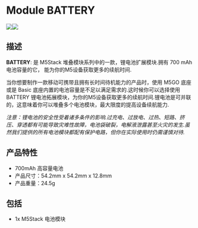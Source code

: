 # Module BATTERY

<div class="product_pic"><img src="assets/img/product_pics/module/battery/module_battery_01.webp"><img src="assets/img/product_pics/module/battery/module_battery_02.webp"></div>

<!-- :memo:**[描述](#描述)**&nbsp;&nbsp;&nbsp;&nbsp;&nbsp;&nbsp;:electric_plug:**[原理图](#原理图)**&nbsp;&nbsp;&nbsp;&nbsp;&nbsp;&nbsp;🛒**[购买链接](https://item.taobao.com/item.htm?spm=a1z10.5-c.w4002-1172588093.64.501375f4xEgd84&id=562045689464)** -->

## 描述

**BATTERY**: 是 M5Stack 堆叠模块系列中的一款，锂电池扩展模块.拥有 700 mAh 电池容量的它， 能为你的M5设备获取更多的续航时间.

当你想要制作一款移动可携带且拥有长时间待机能力的产品时，使用 M5GO 底座或是 Basic 底座内置的电池容量是不足以满足需求的.这时候你可以选择使用 BATTERY 锂电池拓展模块，为你的M5设备获取更多的续航时间.锂电池是可并联的，这意味着你可以堆叠多个电池模块，最大限度的提高设备续航能力.

*注意：锂电池的安全性受着诸多条件的影响.过充电、过放电、过热、短路、挤压、穿透都有可能导致灾难性故障，电池袋破裂，电解液泄露甚至火灾的发生.虽然我们提供的所有电池模块都配有保护电路，但你在实际使用时仍需谨慎对待.*

## 产品特性

- 700mAh 高容量电池
- 产品尺寸：54.2mm x 54.2mm x 12.8mm
- 产品重量：24.5g

## 包括

-  1x M5Stack 电池模块

<script>

   var purchase_link = 'https://m5stack.com/collections/m5-module/products/battery-module';


   anchor_search(purchase_link);
   scrollFunc();

</script>